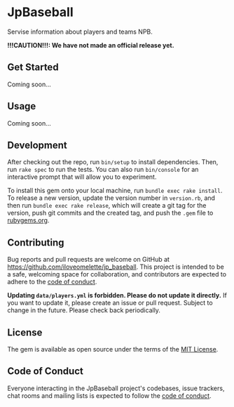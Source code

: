# JpBaseball

Servise information about players and teams NPB.

**!!!CAUTION!!!: We have not made an official release yet.**

## Get Started

Coming soon...

## Usage

Coming soon...

## Development

After checking out the repo, run `bin/setup` to install dependencies. Then, run `rake spec` to run the tests. You can also run `bin/console` for an interactive prompt that will allow you to experiment.

To install this gem onto your local machine, run `bundle exec rake install`. To release a new version, update the version number in `version.rb`, and then run `bundle exec rake release`, which will create a git tag for the version, push git commits and the created tag, and push the `.gem` file to [rubygems.org](https://rubygems.org).

## Contributing

Bug reports and pull requests are welcome on GitHub at https://github.com/iloveomelette/jp_baseball. This project is intended to be a safe, welcoming space for collaboration, and contributors are expected to adhere to the [code of conduct](https://github.com/iloveomelette/jp_baseball/blob/main/CODE_OF_CONDUCT.md).

**Updating `data/players.yml` is forbidden. Please do not update it directly.**
If you want to update it, please create an issue or pull request.
Subject to change in the future. Please check back periodically.

## License

The gem is available as open source under the terms of the [MIT License](https://opensource.org/licenses/MIT).

## Code of Conduct

Everyone interacting in the JpBaseball project's codebases, issue trackers, chat rooms and mailing lists is expected to follow the [code of conduct](https://github.com/iloveomelette/jp_baseball/blob/main/CODE_OF_CONDUCT.md).
